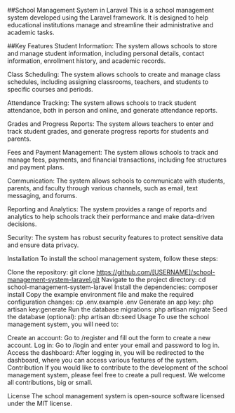 ##School Management System in Laravel
This is a school management system developed using the Laravel framework. It is designed to help educational institutions manage and streamline their administrative and academic tasks.

##Key Features
Student Information: The system allows schools to store and manage student information, including personal details, contact information, enrollment history, and academic records.

Class Scheduling: The system allows schools to create and manage class schedules, including assigning classrooms, teachers, and students to specific courses and periods.

Attendance Tracking: The system allows schools to track student attendance, both in person and online, and generate attendance reports.

Grades and Progress Reports: The system allows teachers to enter and track student grades, and generate progress reports for students and parents.

Fees and Payment Management: The system allows schools to track and manage fees, payments, and financial transactions, including fee structures and payment plans.

Communication: The system allows schools to communicate with students, parents, and faculty through various channels, such as email, text messaging, and forums.

Reporting and Analytics: The system provides a range of reports and analytics to help schools track their performance and make data-driven decisions.

Security: The system has robust security features to protect sensitive data and ensure data privacy.

Installation
To install the school management system, follow these steps:

Clone the repository: git clone https://github.com/[USERNAME]/school-management-system-laravel.git
Navigate to the project directory: cd school-management-system-laravel
Install the dependencies: composer install
Copy the example environment file and make the required configuration changes: cp .env.example .env
Generate an app key: php artisan key:generate
Run the database migrations: php artisan migrate
Seed the database (optional): php artisan db:seed
Usage
To use the school management system, you will need to:

Create an account: Go to /register and fill out the form to create a new account.
Log in: Go to /login and enter your email and password to log in.
Access the dashboard: After logging in, you will be redirected to the dashboard, where you can access various features of the system.
Contribution
If you would like to contribute to the development of the school management system, please feel free to create a pull request. We welcome all contributions, big or small.

License
The school management system is open-source software licensed under the MIT license.
